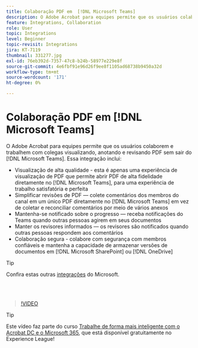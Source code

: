 ```yaml
---
title: Colaboração PDF em  [!DNL Microsoft Teams]
description: O Adobe Acrobat para equipes permite que os usuários colaborem e trabalhem com colegas visualizando, anotando e revisando PDF sem sair [!DNL Microsoft Teams]
feature: Integrations, Collaboration
role: User
topic: Integrations
level: Beginner
topic-revisit: Integrations
jira: KT-7119
thumbnail: 331277.jpg
exl-id: 76eb392d-7357-47c8-b24b-58977e229e8f
source-git-commit: 4e6fbf91e96d26f9ee8f1105ad68738b9450a32d
workflow-type: tm+mt
source-wordcount: '171'
ht-degree: 0%

---
```


# Colaboração PDF em [!DNL Microsoft Teams]

O Adobe Acrobat para equipes permite que os usuários colaborem e trabalhem com colegas visualizando, anotando e revisando PDF sem sair do [!DNL Microsoft Teams]. Essa integração inclui:

* Visualização de alta qualidade - esta é apenas uma experiência de visualização de PDF que permite abrir PDF de alta fidelidade diretamente no [!DNL Microsoft Teams], para uma experiência de trabalho satisfatória e perfeita
* Simplificar revisões de PDF — colete comentários dos membros do canal em um único PDF diretamente no [!DNL Microsoft Teams] em vez de coletar e reconciliar comentários por meio de vários anexos
* Mantenha-se notificado sobre o progresso — receba notificações do Teams quando outras pessoas agirem em seus documentos
* Manter os revisores informados — os revisores são notificados quando outras pessoas respondem aos comentários
* Colaboração segura - colabore com segurança com membros confiáveis e mantenha a capacidade de armazenar versões de documentos em [!DNL Microsoft SharePoint] ou [!DNL OneDrive]

>[!TIP]
>
>Confira estas outras [integrações](../integrate/integrate-overview.md#microsoft) do Microsoft.

<br> 

>[!VIDEO](https://video.tv.adobe.com/v/331277?quality=12&learn=on&hidetitle=true)

>[!TIP]
>
>Este vídeo faz parte do curso [Trabalhe de forma mais inteligente com o Acrobat DC e o Microsoft 365](https://experienceleague.adobe.com/?recommended=Acrobat-U-1-2021.microsoft365), que está disponível gratuitamente no Experience League!

